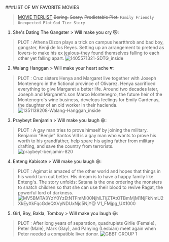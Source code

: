 ###LIST OF MY FAVORITE MOVIES
>[MOVIE TIERLIST](https://www.FMovies.com)
> ~~Boring.~~  ~~Scary.~~ ~~Predictable Plot.~~
`Family Friendly`
`Unexpected Plot`
`God Tier Story`

  
1. She's Dating The Gangster  > Will make you cry 😿:
> PLOT : Athena Dizon plays a trick on campus heartthrob and bad boy, gangster, Kenji de los Reyes. Setting up an arrangement to pretend as lovers-to make his ex jealous-they found themselves falling to each other yet falling apart.
 ![1405571321-SDTG_inside](https://user-images.githubusercontent.com/104140138/208019314-1651377d-08e5-4f9b-a828-f2aaa41999fd.jpg)

 
2. Walang Hanggan > Will make your heart ache 💔:
> PLOT : Cruz sisters Henya and Margaret live together with Joseph Montenegro in the fictional province of Olivarez. Henya sacrificed everything to give Margaret a better life. Around two decades later, Joseph and Margaret's son Marco Montenegro, the future heir of the Montenegro's wine business, develops feelings for Emily Cardenas, the daughter of an old worker in their hacienda. 
![1351139208-Walang-Hanggan_inside](https://user-images.githubusercontent.com/104140138/208019385-49ddd238-14ae-4054-9f8c-161a86286bec.jpg)


3. Praybeyt Benjamin  > Will make you laugh 😆:
> PLOT : A gay man tries to prove himself by joining the military. Benjamin "Benjie" Santos VIII is a gay man who wants to prove his worth to his grandfather, help spare his aging father from military drafting, and save the country from terrorists.
 ![praybeyt-benjamin-820](https://user-images.githubusercontent.com/104140138/208019217-5cf22429-4681-4b4d-bec1-f81ac2237943.jpg)

 
4. Enteng Kabisote > Will make you laugh 😆:
> PLOT : Agimat is amazed of the other world and hopes that things in his world turn out better. His dream is to have a happy family like Enteng's. The story unfolds: Satana is the one ordering the monsters to snatch children so that she can use their blood to revive Ragat, the powerful lord of darkness.
![MV5BMTA3YzY0YzEtNTFmMi00NjhlLTljZTAtOTBmMjM1NjFkNmU2XkEyXkFqcGdeQXVyNDUxNjc5NjY@ _V1_FMjpg_UX1000_](https://user-images.githubusercontent.com/104140138/208019566-d757a41a-2704-462d-a666-3a4c7540d69f.jpg)


5. Girl, Boy, Bakla, Tomboy > Will make you laugh 😆:
> PLOT : After long years of separation, quadruplets Girlie (Female), Peter (Male), Mark (Gay), and Panying (Lesbian) meet again when Peter needed a compatible liver donor.
![GBBT GROUP 1](https://user-images.githubusercontent.com/104140138/208019863-62022322-bb77-40f6-8ca2-595947de4d5f.jpg)







